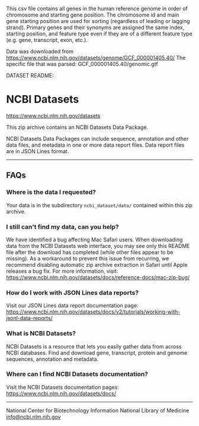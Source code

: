 This csv file contains all genes in the human reference genome in order of chromosome and starting gene position. The chromosome id and main gene starting position are used for sorting (regardless of leading or lagging strand). Primary genes and their synonyms are assigned the same index, starting position, and feature type even if they are of a different feature type (e.g. gene, transcript, exon, etc.).

Data was downloaded from https://www.ncbi.nlm.nih.gov/datasets/genome/GCF_000001405.40/
The specific file that was parsed: GCF_000001405.40/genomic.gtf

DATASET README:
# NCBI Datasets

https://www.ncbi.nlm.nih.gov/datasets

This zip archive contains an NCBI Datasets Data Package.

NCBI Datasets Data Packages can include sequence, annotation and other data files, and metadata in one or more data report files.
Data report files are in JSON Lines format.

---
## FAQs
### Where is the data I requested?

Your data is in the subdirectory `ncbi_dataset/data/` contained within this zip archive.

### I still can't find my data, can you help?

We have identified a bug affecting Mac Safari users. When downloading data from the NCBI Datasets web interface, you may see only this README file after the download has completed (while other files appear to be missing).
As a workaround to prevent this issue from recurring, we recommend disabling automatic zip archive extraction in Safari until Apple releases a bug fix.
For more information, visit:
https://www.ncbi.nlm.nih.gov/datasets/docs/reference-docs/mac-zip-bug/

### How do I work with JSON Lines data reports?

Visit our JSON Lines data report documentation page:
https://www.ncbi.nlm.nih.gov/datasets/docs/v2/tutorials/working-with-jsonl-data-reports/

### What is NCBI Datasets?

NCBI Datasets is a resource that lets you easily gather data from across NCBI databases. Find and download gene, transcript, protein and genome sequences, annotation and metadata.

### Where can I find NCBI Datasets documentation?

Visit the NCBI Datasets documentation pages:
https://www.ncbi.nlm.nih.gov/datasets/docs/

---

National Center for Biotechnology Information
National Library of Medicine
info@ncbi.nlm.nih.gov
